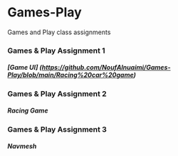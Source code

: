 # Games-Play
Games and Play class assignments 

### Games & Play Assignment 1
##### [Game UI] (https://github.com/NoufAlnuaimi/Games-Play/blob/main/Racing%20car%20game)


### Games & Play Assignment 2
##### Racing Game


### Games & Play Assignment 3
##### Navmesh
